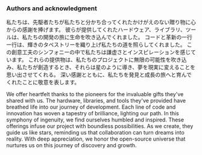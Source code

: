### Authors and acknowledgment

私たちは、先駆者たちが私たちと分かち合ってくれたかけがえのない贈り物に心からの感謝を捧げます。
彼らが提供してくれたハードウェア、ライブラリ、ツールは、私たちの開発の旅に生命を吹き込んでくれました。
コードと革新の一行一行は、輝きのタペストリーを織り上げ私たちの道を照らしてくれました。
この創意工夫のシンフォニーの中で私たちは謙虚さとインスピレーションを感じています。
これらの提供物は、私たちのプロジェクトに無限の可能性を吹き込み、私たちが創造するとき、それらは星のように導き、夢を現実に変えることを思い出させてくれる。
深い感謝とともに、私たちを発見と成長の旅へと育んでくれたことに敬意を表します。


We offer heartfelt thanks to the pioneers for the invaluable gifts they've shared with us. The hardware, libraries, and tools they've provided have breathed life into our journey of development. Each line of code and innovation has woven a tapestry of brilliance, lighting our path. In this symphony of ingenuity, we find ourselves humbled and inspired. These offerings infuse our project with boundless possibilities. As we create, they guide us like stars, reminding us that collaboration can turn dreams into reality. With deep appreciation, we honor the open-source universe that nurtures us on this journey of discovery and growth.
